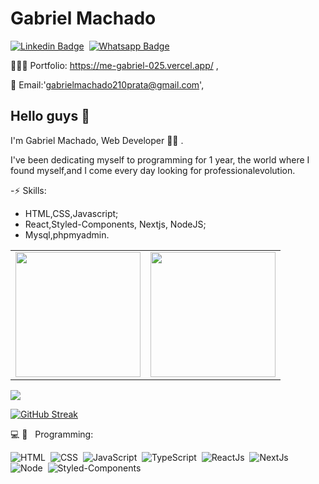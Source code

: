 # Gabriel Machado

[![Linkedin Badge](https://img.shields.io/badge/-LinkedIn-0077B5?style=flat&logo=Linkedin&logoColor=white&link=https://www.linkedin.com/in/gabriel-machado-962015209)](https://www.linkedin.com/in/gabriel-machado-962015209/)&nbsp;
[![Whatsapp Badge](https://img.shields.io/badge/-Whatsapp-2DB540?style=flat&labelColor=whatsapp&logo=whatsapp&logoColor=white&link=https://api.whatsapp.com/send?phone=5511997813725&text=Olá%20Gabriel!%20Vi%20seu%20perfil%20no%20Github%20e%20gostaria%20de%20entrar%20em%20contato%20com%20você)](https://api.whatsapp.com/send?phone=5511997813725&text=Olá%20Gabriel!%20Vi%20seu%20perfil%20no%20Github%20e%20gostaria%20de%20entrar%20em%20contato%20com%20você)&nbsp;


   👨🏻‍💻 Portfolio: https://me-gabriel-025.vercel.app/ ,
   
   👋 Email:'gabrielmachado210prata@gmail.com',


## Hello guys 👋

I'm Gabriel Machado, Web Developer 👨‍💻 .

I've been dedicating myself to programming for 1 year,
the world where I found myself,and I come every day 
looking for professionalevolution.


-⚡ Skills:
-  HTML,CSS,Javascript;
-  React,Styled-Components, Nextjs, NodeJS;
-  Mysql,phpmyadmin.

 <table align="center">
  <row>
    <td>
     <!-- Card -->
      <img height='200' src='https://github-readme-stats.vercel.app/api/top-langs/?username=Gabriel-025&layout=compact&theme=react'>
    </td>
    <td>
      <img height='200' src='https://github-readme-stats.vercel.app/api?username=Gabriel-025&show_icons=true&theme=react'>
    </td>  
  </row>
</table> 

   <img  src='https://komarev.com/ghpvc/?username=Gabriel-025&color=red'>
   
[![GitHub Streak](https://github-readme-streak-stats.herokuapp.com?user=Gabriel-025&theme=dark&date_format=M%20j%5B%2C%20Y%5D&fire=FF2D2D&dates=DDDDDD&stroke=DDD6C1&border=DDDCDB&sideNums=EA8C0C&currStreakLabel=EA8C0C&currStreakNum=EA8C0C&ring=DDDDDD&sideLabels=DDDDDD)](https://git.io/streak-stats)

💻 📱 &nbsp; Programming: <br/>

![HTML](https://img.shields.io/badge/-HTML-E44D25?style=flat&logoColor=fff&logo=html5)&nbsp;
![CSS](https://img.shields.io/badge/-CSS-254DE6?style=flat&logoColor=fff&logo=css3)&nbsp;
![JavaScript](https://img.shields.io/badge/-JavaScript-FEAE32?style=flat&logoColor=fff&logo=javascript)&nbsp;
![TypeScript](https://img.shields.io/badge/-TypeScript-007ACC?style=flat&logoColor=fff&logo=typescript)&nbsp;
![ReactJs](https://img.shields.io/badge/-React.js-18BCEE?style=flat&logoColor=fff&logo=react)&nbsp;
![NextJs](https://img.shields.io/badge/-Nextjs-ffffff?style=flat&logoColor=fff&logo=nextjs)&nbsp;
![Node](https://img.shields.io/badge/-Node.js-5B9856?style=flat&logoColor=fff&logo=node.js)&nbsp;
![Styled-Components](https://img.shields.io/badge/-Styled_Components-DB9A64?style=flat&logoColor=fff&logo=styled-components)&nbsp;     

